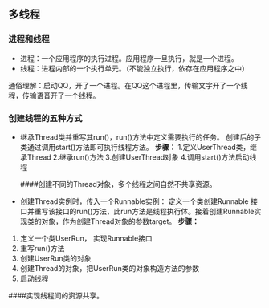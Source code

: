## 多线程
### 进程和线程
- 进程：一个应用程序的执行过程。应用程序一旦执行，就是一个进程。
- 线程：进程内部的一个执行单元。（不能独立执行，依存在应用程序之中）

通俗理解：启动QQ，开了一个进程。在QQ这个进程里，传输文字开了一个线程，传输语音开了一个线程。

### 创建线程的五种方式
- 继承Thread类并重写其run()，run()方法中定义需要执行的任务。
创建后的子类通过调用start()方法即可执行线程方法。
**步骤：**
 1.定义UserThread类，继承Thread
 2.继承run()方法
 3.创建UserThread对象
 4.调用start()方法启动线程

	####创建不同的Thread对象，多个线程之间自然不共享资源。
  
- 创建Thread实例时，传入一个Runnable实例：
定义一个类创建Runnable 接口并重写该接口的run()方法，此run方法是线程执行体。接着创建Runnable实现类的对象，作为创建Thread对象的参数target。
**步骤：**
1. 定义一个类UserRun， 实现Runnable接口
 2. 重写run()方法
 3. 创建UserRun类的对象
 4. 创建Thread的对象，把UserRun类的对象构造方法的参数
 5. 启动线程

####实现线程间的资源共享。
